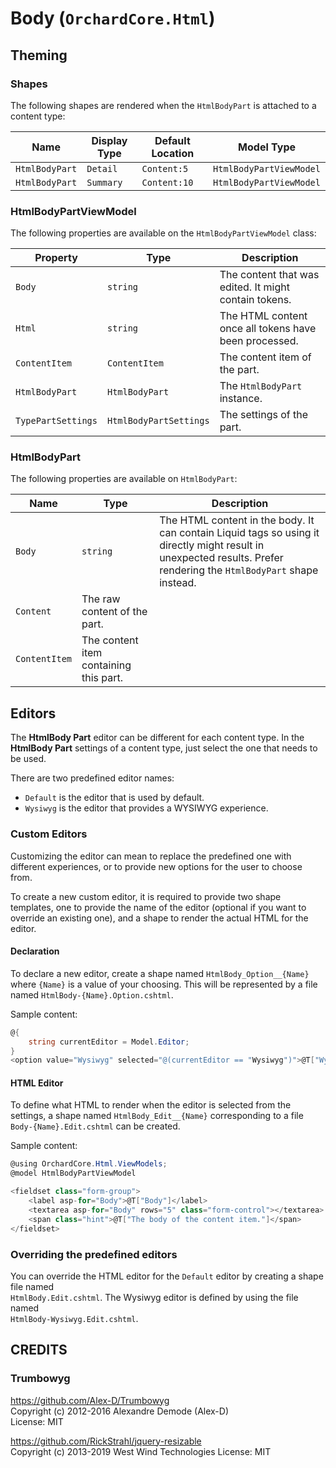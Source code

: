 # Body (`OrchardCore.Html`)

## Theming

### Shapes

The following shapes are rendered when the `HtmlBodyPart` is attached to a content type:

| Name | Display Type | Default Location | Model Type |
| ------| ------------ |----------------- | ---------- |
| `HtmlBodyPart` | `Detail` | `Content:5` | `HtmlBodyPartViewModel` |
| `HtmlBodyPart` | `Summary` | `Content:10` | `HtmlBodyPartViewModel` |

### HtmlBodyPartViewModel

The following properties are available on the `HtmlBodyPartViewModel` class:

| Property | Type | Description |
| --------- | ---- |------------ |
| `Body` | `string` | The content that was edited. It might contain tokens. |
| `Html` | `string` | The HTML content once all tokens have been processed. |
| `ContentItem` | `ContentItem` | The content item of the part. |
| `HtmlBodyPart` | `HtmlBodyPart` | The `HtmlBodyPart` instance. |
| `TypePartSettings` | `HtmlBodyPartSettings` | The settings of the part. |

### HtmlBodyPart

The following properties are available on `HtmlBodyPart`:

| Name | Type | Description |
| -----| ---- |------------ |
| `Body` | `string` | The HTML content in the body. It can contain Liquid tags so using it directly might result in unexpected results. Prefer rendering the `HtmlBodyPart` shape instead. |
| `Content` | The raw content of the part. |
| `ContentItem` | The content item containing this part. |

## Editors

The __HtmlBody Part__ editor can be different for each content type. In the __HtmlBody Part__ settings of a 
content type, just select the one that needs to be used.

There are two predefined editor names:

- `Default` is the editor that is used by default.
- `Wysiwyg` is the editor that provides a WYSIWYG experience.

### Custom Editors

Customizing the editor can mean to replace the predefined one with different experiences, or to provide
new options for the user to choose from.

To create a new custom editor, it is required to provide two shape templates, one to provide
the name of the editor (optional if you want to override an existing one), and a shape to
render the actual HTML for the editor.

#### Declaration

To declare a new editor, create a shape named `HtmlBody_Option__{Name}` where `{Name}` is a value 
of your choosing. This will be represented by a file named `HtmlBody-{Name}.Option.cshtml`.

Sample content:

```csharp
@{
    string currentEditor = Model.Editor;
}
<option value="Wysiwyg" selected="@(currentEditor == "Wysiwyg")">@T["Wysiwyg editor"]</option>
```

#### HTML Editor

To define what HTML to render when the editor is selected from the settings, a shape named `HtmlBody_Edit__{Name}` corresponding to a file `Body-{Name}.Edit.cshtml` can be created.

Sample content:

```csharp
@using OrchardCore.Html.ViewModels;
@model HtmlBodyPartViewModel

<fieldset class="form-group">
    <label asp-for="Body">@T["Body"]</label>
    <textarea asp-for="Body" rows="5" class="form-control"></textarea>
    <span class="hint">@T["The body of the content item."]</span>
</fieldset>
```

### Overriding the predefined editors

You can override the HTML editor for the `Default` editor by creating a shape file named  
`HtmlBody.Edit.cshtml`. The Wysiwyg editor is defined by using the file named  
`HtmlBody-Wysiwyg.Edit.cshtml`.

## CREDITS

### Trumbowyg

<https://github.com/Alex-D/Trumbowyg>  
Copyright (c) 2012-2016 Alexandre Demode (Alex-D)  
License: MIT

<https://github.com/RickStrahl/jquery-resizable>  
Copyright (c) 2013-2019 West Wind Technologies
License: MIT
